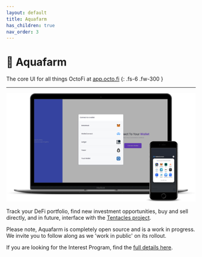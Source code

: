 ```yaml
---
layout: default
title: Aquafarm
has_children: true
nav_order: 3
---
```


# 🐙 Aquafarm

The core UI for all things OctoFi at [app.octo.fi](https://app.octo.fi)
{: .fs-6 .fw-300 }

---

![](/assets/images/app-mobile.png)

Track your DeFi portfolio, find new investment opportunities, buy and sell directly, and in future, interface with the [Tentacles project](/docs/tentacles/). 

Please note, Aquafarm is completely open source and is a work in progress. We invite you to follow along as we 'work in public' on its rollout.

If you are looking for the Interest Program, find the [full details here](/docs/aquafarm/interest-program/).


